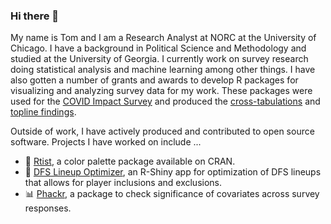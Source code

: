 ### Hi there 👋

My name is Tom and I am a Research Analyst at NORC at the University of Chicago. I have a background in Political Science and Methodology and studied at the University of Georgia. I currently work on survey research doing statistical analysis and machine learning among other things. I have also gotten a number of grants and awards to develop R packages for visualizing and analyzing survey data for my work. These packages were used for the [COVID Impact Survey](https://www.covid-impact.org/) and produced the [cross-tabulations](https://www.covid-impact.org/cross-tabulations) and [topline findings](https://static1.squarespace.com/static/5e8769b34812765cff8111f7/t/5ee11863221ddf08b0284c20/1591810150212/covid_w3_topline_national_web.pdf).

Outside of work, I have actively produced and contributed to open source software. Projects I have worked on include ...

- 🎨 [Rtist](https://cran.r-project.org/web/packages/rtist/index.html), a color palette package available on CRAN. 
- 🏈 [DFS Lineup Optimizer](https://tomasokal.shinyapps.io/dfsoptimizer/), an R-Shiny app for optimization of DFS lineups that allows for player inclusions and exclusions.
- 📊 [Phackr](https://github.com/tomasokal/phackr), a package to check significance of covariates across survey responses.
